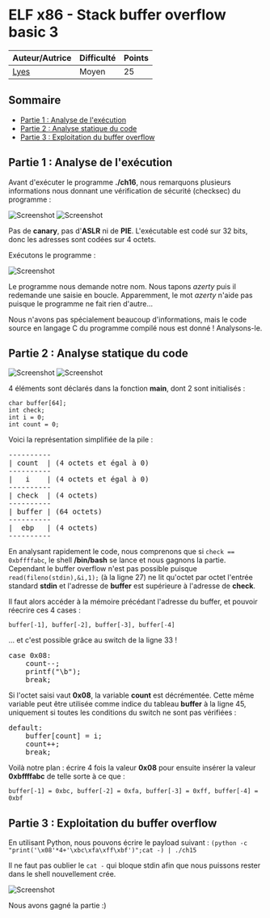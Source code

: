 # ELF x86 - Stack buffer overflow basic 3

| Auteur/Autrice | Difficulté | Points |
|----------------|------------|--------|
|     [Lyes](https://www.root-me.org/Lyes?lang=fr)       | Moyen|   25    |     

## Sommaire
- [Partie 1 : Analyse de l'exécution](https://github.com/0xS3GFAULT/CTF-WriteUps_Fr/blob/main/rootme/App%20-%20Syst%C3%A8me/Moyen/ELF%20x86%20-%20Stack%20buffer%20overflow%20basic%203/readme.md#partie-1--analyse-de-lex%C3%A9cution)
- [Partie 2 : Analyse statique du code](https://github.com/0xS3GFAULT/CTF-WriteUps_Fr/blob/main/rootme/App%20-%20Syst%C3%A8me/Moyen/ELF%20x86%20-%20Stack%20buffer%20overflow%20basic%203/readme.md#partie-2--analyse-statique-du-code)
- [Partie 3 : Exploitation du buffer overflow](https://github.com/0xS3GFAULT/CTF-WriteUps_Fr/blob/main/rootme/App%20-%20Syst%C3%A8me/Moyen/ELF%20x86%20-%20Stack%20buffer%20overflow%20basic%203/readme.md#partie-3--exploitation-du-buffer-overflow)

## Partie 1 : Analyse de l'exécution

Avant d'exécuter le programme **./ch16**, nous remarquons plusieurs informations nous donnant une vérification de sécurité (checksec) du programme : 

![Screenshot](./assets/images/checksec_ch16_1.png?raw=true)
![Screenshot](./assets/images/checksec_ch16_2.png?raw=true)

Pas de **canary**, pas d'**ASLR** ni de **PIE**. L'exécutable est codé sur 32 bits, donc les adresses sont codées sur 4 octets.

Exécutons le programme : 

![Screenshot](./assets/images/exec_ch16_1.png?raw=true)

Le programme nous demande notre nom. Nous tapons *azerty* puis il redemande une saisie en boucle. Apparemment, le mot *azerty* n'aide pas puisque le programme ne fait rien d'autre...

Nous n'avons pas spécialement beaucoup d'informations, mais le code source en langage C du programme compilé nous est donné ! Analysons-le.

## Partie 2 : Analyse statique du code

![Screenshot](./assets/images/code_ch16_1.png?raw=true)
![Screenshot](./assets/images/code_ch16_2.png?raw=true)

4 éléments sont déclarés dans la fonction **main**, dont 2 sont initialisés :

```
char buffer[64];
int check;
int i = 0;
int count = 0;
```

Voici la représentation simplifiée de la pile : 

<pre>
----------
| count  | (4 octets et égal à 0)
----------
|   i    | (4 octets et égal à 0)
----------
| check  | (4 octets)
----------
| buffer | (64 octets)
----------
|  ebp   | (4 octets)
----------
</pre>

En analysant rapidement le code, nous comprenons que si ```check == 0xbffffabc```, le shell **/bin/bash** se lance et nous gagnons la partie.
Cependant le buffer overflow n'est pas possible puisque ```read(fileno(stdin),&i,1);``` (à la ligne 27) ne lit qu'octet par octet l'entrée standard **stdin** et l'adresse de **buffer** est supérieure à l'adresse de **check**.

Il faut alors accéder à la mémoire précédant l'adresse du buffer, et pouvoir réecrire ces 4 cases : 

```buffer[-1], buffer[-2], buffer[-3], buffer[-4]```

... et c'est possible grâce au switch de la ligne 33 !

<pre>
case 0x08:
    count--;
    printf("\b");
    break;
</pre>

Si l'octet saisi vaut **0x08**, la variable **count** est décrémentée. Cette même variable peut être utilisée comme indice du tableau **buffer** à la ligne 45, uniquement si toutes les conditions du switch ne sont pas vérifiées :

<pre>
default:
    buffer[count] = i;
    count++;
    break;
</pre>

Voilà notre plan : écrire 4 fois la valeur **0x08** pour ensuite insérer la valeur **0xbffffabc** de telle sorte à ce que : 

```buffer[-1] = 0xbc, buffer[-2] = 0xfa, buffer[-3] = 0xff, buffer[-4] = 0xbf```

## Partie 3 : Exploitation du buffer overflow

En utilisant Python, nous pouvons écrire le payload suivant : ```(python -c "print('\x08'*4+'\xbc\xfa\xff\xbf')";cat -) | ./ch15```

Il ne faut pas oublier le ```cat -``` qui bloque stdin afin que nous puissons rester dans le shell nouvellement crée.

![Screenshot](./assets/images/exploit_ch16.png?raw=true)

Nous avons gagné la partie :)
